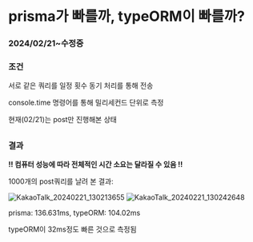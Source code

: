 # prisma가 빠를까, typeORM이 빠를까?

### 2024/02/21~수정중

### 조건

서로 같은 쿼리를 일정 횟수 동기 처리를 통해 전송

console.time 명령어를 통해 밀리세컨드 단위로 측정

현재(02/21)는 post만 진행해본 상태

##

### 결과

**!! 컴퓨터 성능에 따라 전체적인 시간 소요는 달라질 수 있음 !!**

1000개의 post쿼리를 날려 본 결과:

![KakaoTalk_20240221_130213655](https://github.com/HUN1i/experiments/assets/102217780/b4da95bd-0105-42dd-adad-c696a09efe1a)
![KakaoTalk_20240221_130242648](https://github.com/HUN1i/experiments/assets/102217780/6b7b1d42-fc87-4fec-9a1f-47f37c81f6a0)

prisma: 136.631ms, typeORM: 104.02ms

typeORM이 32ms정도 빠른 것으로 측정됨
